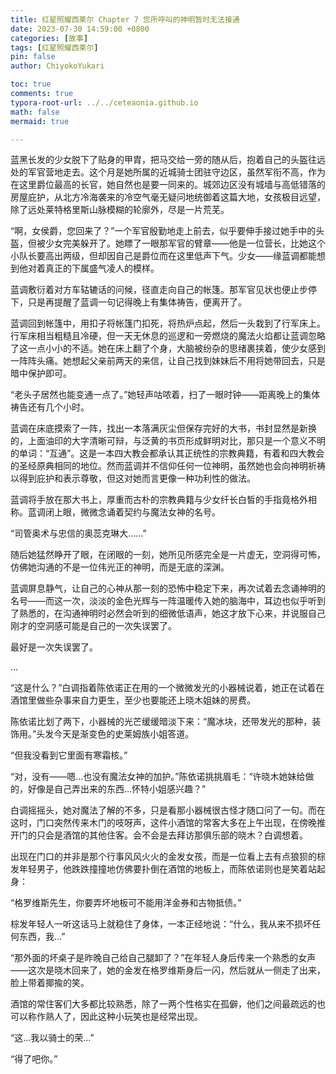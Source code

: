 ```yaml
---
title: 红星照耀西莱尔 Chapter 7 您所呼叫的神明暂时无法接通
date: 2023-07-30 14:59:00 +0800
categories: [故事]
tags: [红星照耀西莱尔]
pin: false
author: ChiyokoYukari

toc: true
comments: true
typora-root-url: ../../ceteaonia.github.io
math: false
mermaid: true

---
```

蓝黑长发的少女脱下了贴身的甲胄，把马交给一旁的随从后，抱着自己的头盔往远处的军官营地走去。这个月是她所属的近城骑士团驻守边区，虽然军衔不高，作为在这里爵位最高的长官，她自然也是要一同来的。城郊边区没有城墙与高低错落的房屋庇护，从北方冷海袭来的冷空气毫无疑问地统御着这篇大地，女孩极目远望，除了远处莱特格里斯山脉模糊的轮廓外，尽是一片荒芜。

“啊，女侯爵，您回来了？”一个军官殷勤地走上前去，似乎要伸手接过她手中的头盔，但被少女完美躲开了。她瞟了一眼那军官的臂章——他是一位营长，比她这个小队长要高出两级，但却因自己是爵位而在这里低声下气。少女——缘蓝调都能想到他对着真正的下属盛气凌人的模样。

蓝调敷衍着对方车轱辘话的问候，径直走向自己的帐篷。那军官见状也便止步停下，只是再提醒了蓝调一句记得晚上有集体祷告，便离开了。

蓝调回到帐篷中，用扣子将帐篷门扣死，将热炉点起，然后一头栽到了行军床上。行军床相当粗糙且冷硬，但一天无休息的巡逻和一旁燃烧的魔法火焰都让蓝调忽略了这一点小小的不适。她在床上翻了个身，大脑被纷杂的思绪裹挟着，使少女感到一阵阵头痛。她想起父亲前两天的来信，让自己找到妹妹后不用将她带回去，只是暗中保护即可。

“老头子居然也能变通一点了。”她轻声咕哝着，扫了一眼时钟——距离晚上的集体祷告还有几个小时。

蓝调在床底摸索了一阵，找出一本落满灰尘但保存完好的大书，书封显然是新换的，上面油印的大字清晰可辩，与泛黄的书页形成鲜明对比，那只是一个意义不明的单词：“互通”。这是一本四大教会都承认其正统性的宗教典籍，有着和四大教会的圣经原典相同的地位。然而蓝调并不信仰任何一位神明，虽然她也会向神明祈祷以得到庇护和表示尊敬，但这对她而言更像一种功利性的做法。

蓝调将手放在那大书上，厚重而古朴的宗教典籍与少女纤长白皙的手指竟格外相称。蓝调闭上眼，微微念诵着契约与魔法女神的名号。

“司管奥术与忠信的奥蕊克琳大……”

随后她猛然睁开了眼，在闭眼的一刻，她所见所感完全是一片虚无，空洞得可怖，仿佛她沟通的不是一位伟光正的神明，而是无底的深渊。

蓝调屏息静气，让自己的心神从那一刻的恐怖中稳定下来，再次试着去念诵神明的名号——而这一次，淡淡的金色光辉与一阵温暖传入她的脑海中，耳边也似乎听到了熟悉的，在沟通神明时必然会听到的细微低语声，她这才放下心来，并说服自己刚才的空洞感可能是自己的一次失误罢了。

最好是一次失误罢了。

…

“这是什么？”白调指着陈依诺正在用的一个微微发光的小器械说着，她正在试着在酒馆里做些杂事来自力更生，至少也要能还上晓木姐妹的房费。

陈依诺比划了两下，小器械的光芒缓缓暗淡下来：“魔冰块，还带发光的那种，装饰用。”头发今天是渐变色的史莱姆族小姐答道。

“但我没看到它里面有寒霜核。”

“对，没有——嗯…也没有魔法女神的加护。”陈依诺挑挑眉毛：“许晓木她妹给做的，好像是自己弄出来的东西…怀特小姐感兴趣？”

白调摇摇头，她对魔法了解的不多，只是看那小器械很古怪才随口问了一句。而在这时，门口突然传来木门的吱呀声，这件小酒馆的常客大多在上午出现，在傍晚推开门的只会是酒馆的其他住客。会不会是去拜访那俱乐部的晓木？白调想着。

出现在门口的并非是那个行事风风火火的金发女孩，而是一位看上去有点狼狈的棕发年轻男子，他跌跌撞撞地仿佛要扑倒在酒馆的地板上，而陈依诺则也是笑着站起身：

“格罗维斯先生，你要弄坏地板可不能用洋金券和古物抵债。”

棕发年轻人一听这话马上就稳住了身体，一本正经地说：“什么，我从来不损坏任何东西，我…”

“那外面的坏桌子是昨晚自己给自己腿卸了？”在年轻人身后传来一个熟悉的女声——这次是晓木回来了，她的金发在格罗维斯身后一闪，然后就从一侧走了出来，脸上带着揶揄的笑。

酒馆的常住客们大多都比较熟悉，除了一两个性格实在孤僻，他们之间最疏远的也可以称作熟人了，因此这种小玩笑也是经常出现。

“这…我以骑士的荣…”

“得了吧你。”